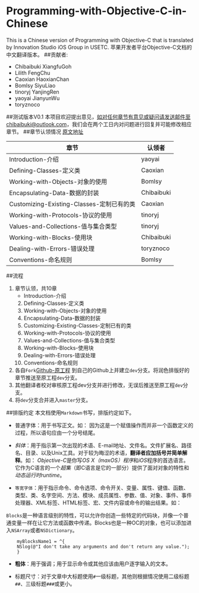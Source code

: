 # Programming-with-Objective-C-in-Chinese

This is a Chinese version of Programming with Objective-C that is translated by Innovation Studio iOS Group in USETC. 苹果开发者平台Objective-C文档的中文翻译版本。
##贡献者:
- Chibaibuki XiangfuGoh
- Lilith FengChu
- Caoxian HaoxianChan
- Bomlsy SiyuLiao 
- tinoryj YanjingRen
- yaoyai JianyunWu
- toryznoco

##测试版本V0.1
本项目欢迎提出意见，如对任何章节有意见或疑问请发送邮件至chibaibuki@outlook.com，我们会在两个工日内对问题进行回复并可能修改相应章节。
##章节认领情况
[原文地址](https://developer.apple.com/library/content/documentation/Cocoa/Conceptual/ProgrammingWithObjectiveC/Introduction/Introduction.html#//apple_ref/doc/uid/TP40011210-CH1-SW1)

| 章节 | 认领者  |  
| --- | --- | 
| Introduction-介绍 | yaoyai|
|   Defining-Classes-定义类|Caoxian|
|Working-with-Objects-对象的使用|Bomlsy|
|Encapsulating-Data-数据的封装|Chibaibuki|
|Customizing-Existing-Classes-定制已有的类|Caoxian|
|Working-with-Protocols-协议的使用|tinoryj|
|Values-and-Collections-值与集合类型|tinoryj|
|Working-with-Blocks-使用块|Chibaibuki|
|Dealing-with-Errors-错误处理|toryznoco|
|Conventions-命名规则|Bomlsy|

##流程

1. 章节认领，共10章
    -  Introduction-介绍
    2. Defining-Classes-定义类
    3. Working-with-Objects-对象的使用
    4. Encapsulating-Data-数据的封装
    5. Customizing-Existing-Classes-定制已有的类
    6. Working-with-Protocols-协议的使用
    7. Values-and-Collections-值与集合类型
    8. Working-with-Blocks-使用块
    9. Dealing-with-Errors-错误处理
    10. Conventions-命名规则
2. 各自`Fork`[Github-原工程](https://github.com/L1l1thLY/Programming-with-Objective-C-in-Chinese) 到自己的Github上并建立`dev`分支。将润色排版好的章节推送至原工程`dev`分支。
3. 其他翻译者校对审核原工程dev分支并进行修改，无误后推送至原工程`dev`分支。
4. 将`dev`分支合并进入`master`分支。

##排版约定
本文档使用`Markdown`书写，排版约定如下。

- 普通字体：用于书写正文。如：
因为这是一个赋值操作而并非一个函数定义的过程，所以语句应由一个分号结尾。

- *斜体*：用于指示第一次出现的术语、E-mail地址、文件名。文件扩展名、路径名、目录、以及Unix工具。对于较为晦涩的术语，**翻译者应加括号并简单解释**。如：
*Objective-C*是你写*OS X（maxOS）程序*和*iOS*程序的首选语言。它作为C语言的一个*超集*（即C语言是它的一部分）提供了面对对象的特性和*动态运行时runtime*。

    
- `等宽字体`：用于指示命令、命令选项、命令开关、变量、属性、键值、函数、类型、类、名字空间、方法、模块、成员属性、参数、值、对象、事件、事件处理器、XML标签、HTML标签、宏、文件内容或命令的输出结果。如：

 `Blocks`是一种语言级别的特性，可以允许你创造一些特定的代码块，并像一个普通变量一样在让它方法或函数中传递。Blocks也是一种OC的对象，也可以添加进入`NSArray`或者`NSDictionary`。
 
```
    myBlocksName1 = ^{
    NSlog(@"I don't take any arguments and don't return any value.");
    }
```
- **粗体**：用于强调；用于显示命令或其他应该由用户逐字输入的文本。

- 标题尺寸：对于文章中大标题使用`#`一级标题，其他则根据情况使用二级标题`##`、三级标题`###`或更小。

